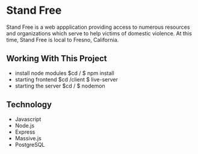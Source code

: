 # Stand Free
Stand Free is a web appplication providing access to numerous resources and organizations which serve to help victims of domestic violence.  At this time, Stand Free is local to Fresno, California.

## Working With This Project
- install node modules $cd / $ npm install
- starting frontend $cd /client $ live-server
- starting the server $cd / $ nodemon

## Technology
- Javascript
- Node.js
- Express
- Massive.js
- PostgreSQL